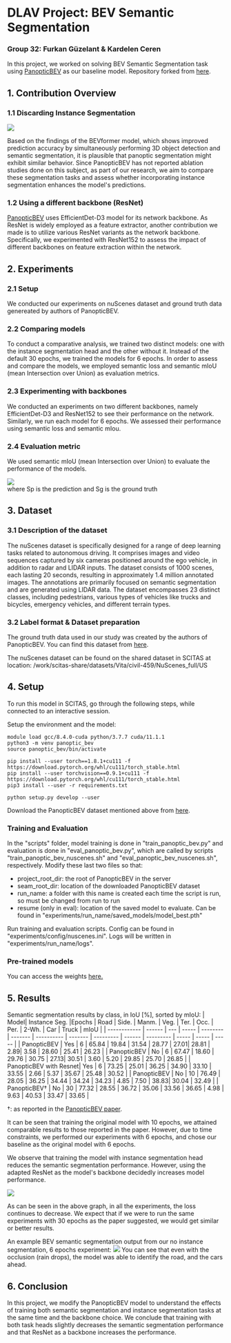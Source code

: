 # DLAV Project: BEV Semantic Segmentation

### Group 32: Furkan Güzelant & Kardelen Ceren 
In this project, we worked on solving BEV Semantic Segmentation task using [PanopticBEV](https://arxiv.org/abs/2108.03227) as our baseline model. Repository forked from [here](https://github.com/robot-learning-freiburg/PanopticBEV).

## 1. Contribution Overview

### 1.1 Discarding Instance Segmentation 
![](https://hackmd.io/_uploads/ByUgECEIh.png)

Based on the findings of the BEVformer model, which shows improved prediction accuracy by simultaneously performing 3D object detection and semantic segmentation, it is plausible that panoptic segmentation might exhibit similar behavior. Since PanopticBEV has not reported ablation studies done on this subject, as part of our research, we aim to compare these segmentation tasks and assess whether incorporating instance segmentation enhances the model's predictions.

### 1.2 Using a different backbone (ResNet)
[PanopticBEV](https://github.com/robot-learning-freiburg/PanopticBEV) uses EfficientDet-D3 model for its network backbone. As ResNet is widely employed as a feature extractor, another contribution we made is to utilize various ResNet variants as the network backbone. Specifically, we experimented with ResNet152 to assess the impact of different backbones on feature extraction within the network.
## 2. Experiments

### 2.1 Setup

We conducted our experiments on nuScenes dataset and ground truth data genereated by authors of PanopticBEV.
### 2.2 Comparing models

To conduct a comparative analysis, we trained two distinct models: one with the instance segmentation head and the other without it. Instead of the default 30 epochs, we trained the models for 6 epochs. In order to assess and compare the models, we employed semantic loss and semantic mIoU (mean Intersection over Union) as evaluation metrics.
 
### 2.3 Experimenting with backbones

We conducted an experiments on two different backbones, namely EfficientDet-D3 and ResNet152 to see their performance on the network. Similarly, we run each model for 6 epochs. We assessed their performance using semantic loss and semantic mIou.

### 2.4 Evaluation metric

We used semantic mIoU (mean Intersection over Union) to evaluate the performance of the models. 

![](https://hackmd.io/_uploads/HkvQnfNU3.png)  
where Sp is the prediction and Sg is the ground truth


## 3. Dataset

### 3.1 Description of the dataset

The nuScenes dataset is specifically designed for a range of deep learning tasks related to autonomous driving. It comprises images and video sequences captured by six cameras positioned around the ego vehicle, in addition to radar and LIDAR inputs. The dataset consists of 1000 scenes, each lasting 20 seconds, resulting in approximately 1.4 million annotated images. The annotations are primarily focused on semantic segmentation and are generated using LIDAR data. The dataset encompasses 23 distinct classes, including pedestrians, various types of vehicles like trucks and bicycles, emergency vehicles, and different terrain types.

### 3.2 Label format & Dataset preparation

The ground truth data used in our study was created by the authors of PanopticBEV. You can find this dataset from   [here](http://panoptic-bev.cs.uni-freiburg.de/).

The nuScenes dataset can be found on the shared dataset in SCITAS at location:  /work/scitas-share/datasets/Vita/civil-459/NuScenes_full/US

## 4. Setup

To run this model in SCITAS, go through the following steps, while connected to an interactive session.

Setup the environment and the model:

```
module load gcc/8.4.0-cuda python/3.7.7 cuda/11.1.1
python3 -m venv panoptic_bev
source panoptic_bev/bin/activate

pip install --user torch==1.8.1+cu111 -f https://download.pytorch.org/whl/cu111/torch_stable.html
pip install --user torchvision==0.9.1+cu111 -f https://download.pytorch.org/whl/cu111/torch_stable.html
pip3 install --user -r requirements.txt

python setup.py develop --user
```
Download the PanopticBEV dataset mentioned above from [here](http://panoptic-bev.cs.uni-freiburg.de/).

### Training and Evaluation
In the "scripts" folder, model training is done in "train_panoptic_bev.py" and evaluation is done in "eval_panoptic_bev.py", which are called by scripts "train_panoptic_bev_nuscenes.sh" and "eval_panoptic_bev_nuscenes.sh", respectively. Modify these last two files so that: 

* project_root_dir: the root of PanopticBEV in the server
* seam_root_dir: location of the downloaded PanopticBEV dataset
* run_name: a folder with this name is created each time the script is run, so must be changed from run to run
* resume (only in eval): location of the saved model to evaluate. Can be found in "experiments/run_name/saved_models/model_best.pth"

Run training and evaluation scripts. Config can be found in "experiments/config/nuscenes.ini". Logs will be written in "experiments/run_name/logs".

### Pre-trained models
You can access the weights [here.](https://drive.google.com/drive/folders/1xoWRH4V4Y2Zmw80EB948CmT-rZsE9sIh?usp=sharing)

## 5. Results
Semantic segmentation results by class, in IoU [%], sorted by mIoU: 
| Model|  Instance Seg. |Epochs | Road  | Side. | Manm. | Veg. | Ter. | Occ. | Per. | 2-Wh. | Car  | Truck | mIoU  |
| ------------ | ------ | --- | ----- | -------- | ------- | ---------- | ------- | --------- | ------ | --------- | ----- | ----- | ----- |
| PanopticBEV  | Yes |  6 | 65.84 | 19.84    | 31.54  | 28.77 | 27.01| 28.81 | 2.89| 3.58 | 28.60 | 25.41 | 26.23   |
| PanopticBEV |   No   | 6 | 67.47 | 18.60    | 29.76   | 30.75 | 27.13| 30.51 | 3.60  | 5.20 | 29.85 | 25.70 | 26.85 |
| PanopticBEV  with Resnet| Yes |  6 | 73.25 | 25.01    | 36.25  | 34.90 | 33.10 | 33.55 | 2.66 | 5.37 | 35.67 | 25.48 | 30.52 |
| PanopticBEV |   No   | 10 | 76.49 | 28.05 | 36.25  | 34.44    | 34.24  | 34.23 | 4.85 | 7.50 | 38.83| 30.04 | 32.49 |
| PanopticBEV† |   No   | 30 | 77.32 | 28.55    | 36.72   | 35.06      | 33.56   | 36.65     | 4.98   | 9.63      | 40.53 | 33.47 | 33.65 |


†: as reported in the [PanopticBEV paper](https://arxiv.org/pdf/2108.03227.pdf).

It can be seen that training the original model with 10 epochs, we attained comparable results to those reported in the paper. However, due to time constraints, we performed our experiments with 6 epochs, and chose our baseline as the original model with 6 epochs. 

We observe that training the model with instance segmentation head reduces the semantic segmentation performance. However, using the adapted ResNet as the model's backbone decidedly increases model performance. 

![](https://hackmd.io/_uploads/S1YP44rI2.png)

As can be seen in the above graph, in all the experiments, the loss continues to decrease. We expect that if we were to run the same experiments with 30 epochs as the paper suggested, we would get similar or better results. 

An example BEV semantic segmentation output from our no instance segmentation, 6 epochs experiment: 
![](https://hackmd.io/_uploads/SkkI0eBUn.png)
You can see that even with the occlusion (rain drops), the model was able to identify the road, and the cars ahead. 

## 6. Conclusion

In this project, we modify the PanopticBEV model to understand the effects of training both semantic segmentation and instance segmentation tasks at the same time and the backbone choice. We conclude that training with both task heads slightly decreases the semantic segmentation performance and that ResNet as a backbone increases the performance. 